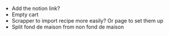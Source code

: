 - Add the notion link?
- Empty cart
- Scrapper to import recipe more easily? Or page to set them up
- Split fond de maison from non fond de maison